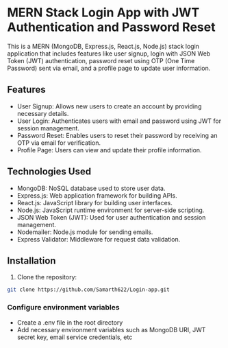 # MERN Stack Login App with JWT Authentication and Password Reset

This is a MERN (MongoDB, Express.js, React.js, Node.js) stack login application that includes features like user signup, login with JSON Web Token (JWT) authentication, password reset using OTP (One Time Password) sent via email, and a profile page to update user information.

## Features

- User Signup: Allows new users to create an account by providing necessary details.
- User Login: Authenticates users with email and password using JWT for session management.
- Password Reset: Enables users to reset their password by receiving an OTP via email for verification.
- Profile Page: Users can view and update their profile information.

## Technologies Used

- MongoDB: NoSQL database used to store user data.
- Express.js: Web application framework for building APIs.
- React.js: JavaScript library for building user interfaces.
- Node.js: JavaScript runtime environment for server-side scripting.
- JSON Web Token (JWT): Used for user authentication and session management.
- Nodemailer: Node.js module for sending emails.
- Express Validator: Middleware for request data validation.

## Installation

1. Clone the repository:

```bash
git clone https://github.com/Samarth622/Login-app.git
```
### Configure environment variables
- Create a .env file in the root directory
- Add necessary environment variables such as MongoDB URI, JWT secret key, email service credentials, etc
